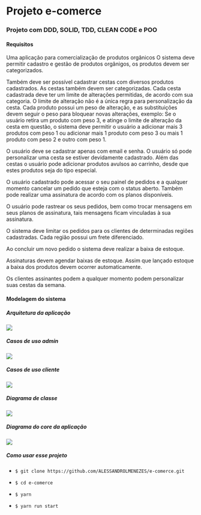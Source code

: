 # Projeto e-comerce

### Projeto com DDD, SOLID, TDD, CLEAN CODE e POO


#### Requisitos 

Uma aplicação para comercialização de produtos orgânicos 
O sistema deve permitir cadastro e gestão de produtos orgânigos,
os produtos devem ser categorizados. 

Também deve ser possível cadastrar cestas com diversos produtos cadastrados.
As cestas também devem ser categorizadas.
Cada cesta cadastrada deve ter um limite de alterações permitidas, de acordo 
com sua categoria.
O limite de alteração não é a única regra para personalização da cesta.
Cada produto possui um peso de alteração, e as substituições devem 
seguir o peso para bloquear novas alterações, exemplo:
Se o usuário retira um produto com peso 3, e atinge o limite de alteração 
da cesta em questão, o sistema deve permitir o usuário a adicionar mais 3 
produtos com peso 1 ou adicionar mais 1 produto com peso 3 ou mais 1 produto 
com peso 2 e outro com peso 1.

O usuário deve se cadastrar apenas com email e senha.
O usuário só pode personalizar uma cesta se estiver devidamente cadastrado.
Além das cestas o usuário pode adicionar produtos avulsos ao carrinho, desde 
que estes produtos seja do tipo especial.

O usuário cadastrado pode acessar o seu painel de pedidos e a qualquer momento
cancelar um pedido que esteja com o status aberto.
Também pode realizar uma assinatura de acordo com os planos disponíveis.

O usuário pode rastrear os seus pedidos, bem como trocar mensagens em seus planos 
de assinatura, tais mensagens ficam vinculadas à sua assinatura.

O sistema deve limitar os pedidos para os clientes de determinadas regiões cadastradas.
Cada região possui um frete diferenciado.

Ao concluir um novo pedido o sistema deve realizar a baixa de estoque.

Assinaturas devem agendar baixas de estoque. Assim que lançado estoque a baixa dos 
produtos devem ocorrer automaticamente.

Os clientes assinantes podem a qualquer momento podem personalizar suas cestas da semana.

#### Modelagem do sistema

##### Arquitetura da aplicação

![](./readme/Arquitetura.png)

##### Casos de uso admin

![](./readme/AdminUseCase.png)

##### Casos de uso cliente

![](./readme/ClientUseCase.png)

##### Diagrama de classe

![](./readme/ClassDiagram.png)

##### Diagrama do core da aplicação

![](./readme/Diagrama.core.png)


##### Como usar esse projeto

- `$ git clone https://github.com/ALESSANDROLMENEZES/e-comerce.git`

- `$ cd e-comerce `

- `$ yarn `

- `$ yarn run start `